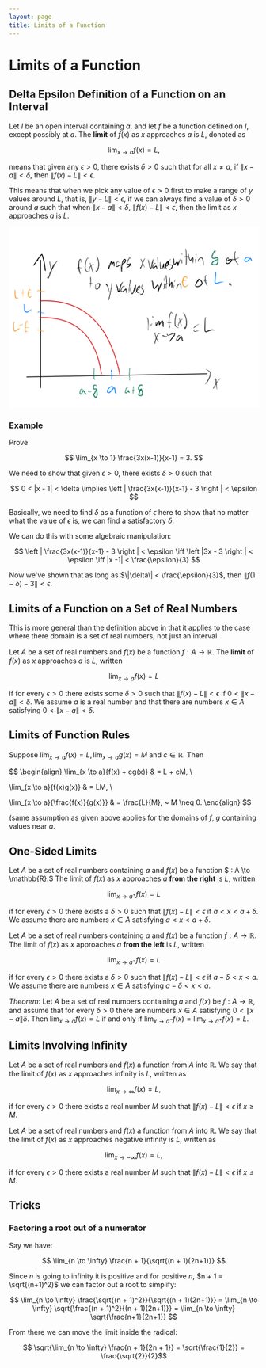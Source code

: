 ```yaml
---
layout: page
title: Limits of a Function
---
```


# Limits of a Function

## Delta Epsilon Definition of a Function on an Interval

Let $I$ be an open interval containing $a$, and let $f$ be a function defined on $I$, except possibly at $a$. The **limit** of $f(x)$ as $x$ approaches $a$ is $L$, donoted as

$$ \lim_{x \to a} f(x) = L, $$

means that given any $\epsilon > 0$, there exists $\delta > 0$ such that for all $x \neq a$, if $\|x - a\| < \delta$, then $\|f(x) - L\| < \epsilon.$

This means that when we pick any value of $\epsilon > 0$ first to make a range of $y$ values around $L$, that is, $\|y - L\| < \epsilon$, if we can always find a value of $\delta > 0$ around $a$ such that when $\|x - a\| < \delta$, $\|f(x) - L\| < \epsilon$, then the limit as $x$ approaches $a$ is $L$.

![Delta Epsilon Limit](2dlimit.png "two dimensional delta epsilon limit")

### Example

Prove

$$ \lim_{x \to 1} \frac{3x(x-1)}{x-1} = 3. $$

We need to show that given $\epsilon > 0$, there exists $\delta > 0$ such that

$$  0 < |x - 1| < \delta \implies \left | \frac{3x(x-1)}{x-1} - 3 \right | < \epsilon  $$

Basically, we need to find $\delta$ as a function of $\epsilon$ here to show that no matter what the value of $\epsilon$ is, we can find a satisfactory $\delta$.

We can do this with some algebraic manipulation:

$$ \left | \frac{3x(x-1)}{x-1} - 3 \right | < \epsilon \iff \left |3x - 3 \right | < \epsilon \iff |x -1| < \frac{\epsilon}{3} $$

Now we've shown that as long as $\|\delta\| < \frac{\epsilon}{3}$, then $\|f(1 - \delta) - 3\| < \epsilon$.

## Limits of a Function on a Set of Real Numbers

This is more general than the definition above in that it applies to the case where there domain is a set of real numbers, not  just an interval.

Let $A$ be a set of real numbers and $f(x)$ be a function $f : A \to \mathbb{R}.$ The **limit** of $f(x)$ as $x$ approaches $a$ is $L,$ written 

$$ \lim_{x \to a}{f(x)} = L $$

if for every $\epsilon > 0$ there exists some $\delta > 0$ such that $\|f(x) - L\| < \epsilon$ if $0 < \|x - a\| < \delta.$ We assume $a$ is a real number and that there are numbers $x \in A$ satisfying $0 < \|x - a\| < \delta.$

## Limits of Function Rules

Suppose $\lim_{x \to a}{f(x)} = L, \lim_{x \to a}{g(x)} = M$ and $c \in \mathbb{R}.$ Then

$$ \begin{align} \lim_{x \to a}{f(x) + cg(x)} & = L + cM, \\

  \lim_{x \to a}{f(x)g(x)} & = LM, \\

 \lim_{x \to a}{\frac{f(x)}{g(x)}} & = \frac{L}{M}, ~ M \neq 0. \end{align} $$

(same assumption as given above applies for the domains of $f,$ $g$ containing values near $a.$

## One-Sided Limits
Let $A$ be a set of real numbers containing $a$ and $f(x)$ be a function $ : A \to \mathbb{R}.$ The limit of $f(x)$ as $x$ approaches $a$ **from the right** is $L,$ written 

$$ \lim_{x \to a^+}{f(x)} = L $$

if for every $\epsilon > 0$ there exists a $\delta > 0$ such that $\|f(x) - L\| < \epsilon$ if $a < x < a + \delta.$ We assume there are numbers $x \in A$ satisfying $a < x < a + \delta.$

Let $A$ be a set of real numbers containing $a$ and $f(x)$ be a function $f : A \to \mathbb{R}.$ The limit of $f(x)$ as $x$ approaches $a$ **from the left** is $L,$ written 

$$ \lim_{x \to a^-}{f(x)} = L $$

if for every $\epsilon > 0$ there exists a $\delta > 0$ such that $\|f(x) - L\| < \epsilon$ if $a - \delta < x < a.$ We assume there are numbers $x \in A$ satisfying $a - \delta < x < a.$

*Theorem*: Let $A$ be a set of real numbers containing $a$ and $f(x)$ be $f : A \to \mathbb{R},$ and assume that for every $\delta > 0$ there are numbers $x \in A$ satisfying $0 < \| x - a \| \delta.$ Then $\lim_{x \to a}{f(x)} = L$ if and only if $\lim_{x \to a^-}{f(x)} = \lim_{x \to a^+}{f(x)} = L.$

## Limits Involving Infinity
Let $A$ be a set of real numbers and $f(x)$ a function from $A$ into $\mathbb{R}.$ We say that the limit of $f(x)$ as $x$ approaches infinity is $L,$ written as

$$ \lim_{x \to \infty}{f(x)} = L, $$

if for every $\epsilon > 0$ there exists a real number $M$ such that $\|f(x) - L\| < \epsilon$ if $x \geq M.$ 

Let $A$ be a set of real numbers and $f(x)$ a function from $A$ into $\mathbb{R}.$ We say that the limit of $f(x)$ as $x$ approaches negative infinity is $L,$ written as

$$ \lim_{x \to - \infty}{f(x)} = L, $$

if for every $\epsilon > 0$ there exists a real number $M$ such that $\|f(x) - L\| < \epsilon$ if $x \leq M.$ 
## Tricks

### Factoring a root out of a numerator

Say we have:

$$ \lim_{n \to \infty} \frac{n + 1}{\sqrt{(n + 1)(2n+1)}} $$

Since $n$ is going to infinity it is positive and for positive $n$, $n + 1 = \sqrt{(n+1)^2)$ we can factor out a root to simplify:

$$ \lim_{n \to \infty}  \frac{\sqrt{(n + 1)^2}}{\sqrt{(n + 1)(2n+1)}} =  \lim_{n \to \infty} \sqrt{\frac{(n + 1)^2}{(n + 1)(2n+1)}} =  \lim_{n \to \infty} \sqrt{\frac{n+1}{2n+1}}  $$

From there we can move the limit inside the radical:

$$ \sqrt{\lim_{n \to \infty} \frac{n + 1}{2n + 1}} = \sqrt{\frac{1}{2}} = \frac{\sqrt{2}}{2}$$
